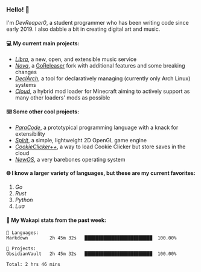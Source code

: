 ### Hello! 👋

I'm _DevReaper0_, a student programmer who has been writing code since early 2019. I also dabble a bit in creating digital art and music.

#### 💻 My current main projects:

-   _[Libra](https://github.com/LibraMusic)_, a new, open, and extensible music service
-   _[Nova](https://github.com/LibraMusic/Nova)_, a [GoReleaser](https://github.com/goreleaser/goreleaser) fork with additional features and some breaking changes
-   _[DeclArch](https://github.com/DevReaper0/declarch)_, a tool for declaratively managing (currently only Arch Linux) systems
-   _[Cloud](https://github.com/CloudLoaderMC/CloudLoader)_, a hybrid mod loader for Minecraft aiming to actively support as many other loaders' mods as possible

#### ⌨️ Some other cool projects:

-   _[ParaCode](https://github.com/ParaCodeLang/ParaCode)_, a prototypical programming language with a knack for extensibility
-   _[Spirit](https://gitlab.com/DevReaper0/SpiritEngine)_, a simple, lightweight 2D OpenGL game engine
-   _[CookieClicker++](https://github.com/DevReaper0/CookieClickerPlusPlus)_, a way to load Cookie Clicker but store saves in the cloud
-   _[NewOS](https://github.com/DevReaper0/NewOS)_, a very barebones operating system

#### 🌐 I know a larger variety of languages, but these are my current favorites:

1. _Go_
2. _Rust_
3. _Python_
4. _Lua_

#### 📡 My Wakapi stats from the past week:

```text
💾 Languages:
Markdown        2h 45m 32s   █████████████████████████  100.00%

💼 Projects:
ObsidianVault   2h 45m 32s   █████████████████████████  100.00%

Total: 2 hrs 46 mins
```
